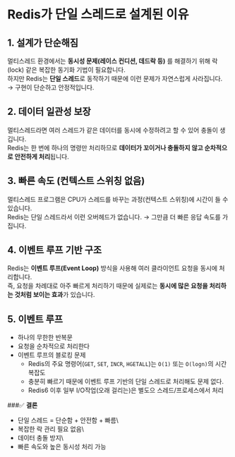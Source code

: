 # Redis가 단일 스레드로 설계된 이유

## 1. 설계가 단순해짐

멀티스레드 환경에서는 **동시성 문제(레이스 컨디션, 데드락 등)** 를
해결하기 위해 락(lock) 같은 복잡한 동기화 기법이 필요합니다.\
하지만 Redis는 **단일 스레드**로 동작하기 때문에 이런 문제가 자연스럽게
사라집니다. → 구현이 단순하고 안정적입니다.

## 2. 데이터 일관성 보장

멀티스레드라면 여러 스레드가 같은 데이터를 동시에 수정하려고 할 수 있어
충돌이 생깁니다.\
Redis는 한 번에 하나의 명령만 처리하므로 **데이터가 꼬이거나 충돌하지
않고 순차적으로 안전하게 처리**됩니다.

## 3. 빠른 속도 (컨텍스트 스위칭 없음)

멀티스레드 프로그램은 CPU가 스레드를 바꾸는 과정(컨텍스트 스위칭)에
시간이 들 수 있습니다.\
Redis는 단일 스레드라서 이런 오버헤드가 없습니다. → 그만큼 더 빠른 응답
속도를 가집니다.

## 4. 이벤트 루프 기반 구조

Redis는 **이벤트 루프(Event Loop)** 방식을 사용해 여러 클라이언트 요청을
동시에 처리합니다.\
즉, 요청을 차례대로 아주 빠르게 처리하기 때문에 실제로는 **동시에 많은
요청을 처리하는 것처럼 보이는 효과**가 있습니다.

## 5. 이벤트 루프

- 하나의 무한한 반복문
- 요청을 순차적으로 처리한다
- 이벤트 루프의 블로킹 문제
  - Redis의 주요 명령어(`GET`, `SET`, `INCR`, `HGETALL`)는 `O(1)` 또는 `O(logn)`의 시간 복잡도
  - 충분히 빠르기 때문에 이벤트 루프 기반의 단일 스레드로 처리해도 문제 없다.
  - Redis6 이후 일부 I/O작업(오래 걸리는)은 별도으 스레드/프로세스에서 처리

###✅ **결론**

- 단일 스레드 = 단순함 + 안전함 + 빠름\
- 복잡한 락 관리 필요 없음\
- 데이터 충돌 방지\
- 빠른 속도와 높은 동시성 처리 가능
